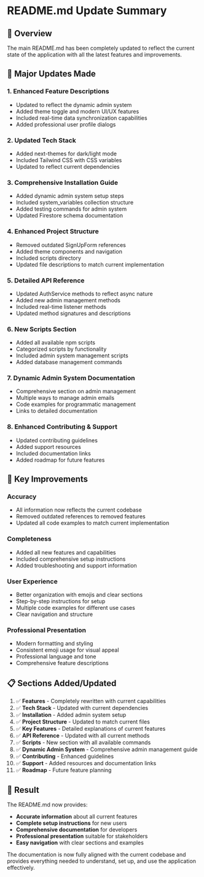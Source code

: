 # README.md Update Summary

## 📝 Overview

The main README.md has been completely updated to reflect the current state of the application with all the latest features and improvements.

## 🔄 Major Updates Made

### 1. **Enhanced Feature Descriptions**

- Updated to reflect the dynamic admin system
- Added theme toggle and modern UI/UX features
- Included real-time data synchronization capabilities
- Added professional user profile dialogs

### 2. **Updated Tech Stack**

- Added next-themes for dark/light mode
- Included Tailwind CSS with CSS variables
- Updated to reflect current dependencies

### 3. **Comprehensive Installation Guide**

- Added dynamic admin system setup steps
- Included system_variables collection structure
- Added testing commands for admin system
- Updated Firestore schema documentation

### 4. **Enhanced Project Structure**

- Removed outdated SignUpForm references
- Added theme components and navigation
- Included scripts directory
- Updated file descriptions to match current implementation

### 5. **Detailed API Reference**

- Updated AuthService methods to reflect async nature
- Added new admin management methods
- Included real-time listener methods
- Updated method signatures and descriptions

### 6. **New Scripts Section**

- Added all available npm scripts
- Categorized scripts by functionality
- Included admin system management scripts
- Added database management commands

### 7. **Dynamic Admin System Documentation**

- Comprehensive section on admin management
- Multiple ways to manage admin emails
- Code examples for programmatic management
- Links to detailed documentation

### 8. **Enhanced Contributing & Support**

- Updated contributing guidelines
- Added support resources
- Included documentation links
- Added roadmap for future features

## 🎯 Key Improvements

### **Accuracy**

- All information now reflects the current codebase
- Removed outdated references to removed features
- Updated all code examples to match current implementation

### **Completeness**

- Added all new features and capabilities
- Included comprehensive setup instructions
- Added troubleshooting and support information

### **User Experience**

- Better organization with emojis and clear sections
- Step-by-step instructions for setup
- Multiple code examples for different use cases
- Clear navigation and structure

### **Professional Presentation**

- Modern formatting and styling
- Consistent emoji usage for visual appeal
- Professional language and tone
- Comprehensive feature descriptions

## 📋 Sections Added/Updated

1. ✅ **Features** - Completely rewritten with current capabilities
2. ✅ **Tech Stack** - Updated with current dependencies
3. ✅ **Installation** - Added admin system setup
4. ✅ **Project Structure** - Updated to match current files
5. ✅ **Key Features** - Detailed explanations of current features
6. ✅ **API Reference** - Updated with all current methods
7. ✅ **Scripts** - New section with all available commands
8. ✅ **Dynamic Admin System** - Comprehensive admin management guide
9. ✅ **Contributing** - Enhanced guidelines
10. ✅ **Support** - Added resources and documentation links
11. ✅ **Roadmap** - Future feature planning

## 🚀 Result

The README.md now provides:

- **Accurate information** about all current features
- **Complete setup instructions** for new users
- **Comprehensive documentation** for developers
- **Professional presentation** suitable for stakeholders
- **Easy navigation** with clear sections and examples

The documentation is now fully aligned with the current codebase and provides everything needed to understand, set up, and use the application effectively.
